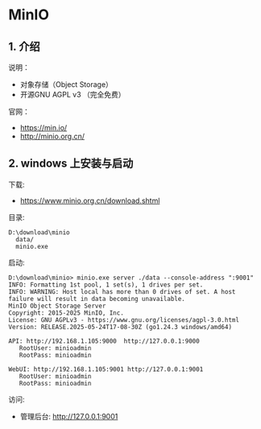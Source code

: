 <!--#region
@author 吴钦飞
@email wuqinfei@qq.com
@create date 2025-08-09 14:19:59
@modify date 2025-08-09 20:55:05
@desc [description]
#endregion-->

# MinIO

## 1. 介绍

说明：

* 对象存储（Object Storage）
* 开源GNU AGPL v3 （完全免费）

官网：

* https://min.io/
* http://minio.org.cn/


## 2. windows 上安装与启动

下载:

* https://www.minio.org.cn/download.shtml

目录:

```text
D:\download\minio
  data/
  minio.exe
```

启动:

```text
D:\download\minio> minio.exe server ./data --console-address ":9001"
INFO: Formatting 1st pool, 1 set(s), 1 drives per set.
INFO: WARNING: Host local has more than 0 drives of set. A host failure will result in data becoming unavailable.
MinIO Object Storage Server
Copyright: 2015-2025 MinIO, Inc.
License: GNU AGPLv3 - https://www.gnu.org/licenses/agpl-3.0.html
Version: RELEASE.2025-05-24T17-08-30Z (go1.24.3 windows/amd64)

API: http://192.168.1.105:9000  http://127.0.0.1:9000
   RootUser: minioadmin
   RootPass: minioadmin

WebUI: http://192.168.1.105:9001 http://127.0.0.1:9001
   RootUser: minioadmin
   RootPass: minioadmin
```

访问:

* 管理后台: http://127.0.0.1:9001
